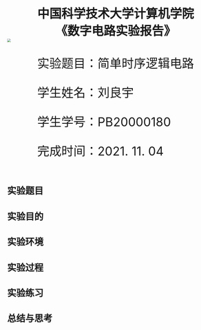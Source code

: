 <div style="text-align:center;font-size:2em;font-weight:bold">中国科学技术大学计算机学院</div>

<div style="text-align:center;font-size:2em;font-weight:bold">《数字电路实验报告》</div>

<img src="../logo.png" style="zoom: 50%;" />

<div style="display:flex;justify-content:center;font-size:2em">
<div>
<p>实验题目：简单时序逻辑电路</p>
<p>学生姓名：刘良宇</p>
<p>学生学号：PB20000180</p>
<p>完成时间：2021. 11. 04</p>
</div>
</div>

<div style="page-break-after:always"></div>

## 实验题目

## 实验目的

## 实验环境

## 实验过程

## 实验练习

## 总结与思考
